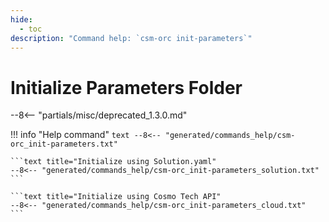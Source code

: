 ```yaml
---
hide:
  - toc
description: "Command help: `csm-orc init-parameters`"
---
```

# Initialize Parameters Folder

--8<-- "partials/misc/deprecated_1.3.0.md"

!!! info "Help command"
    ```text
    --8<-- "generated/commands_help/csm-orc_init-parameters.txt"
    ```

    ```text title="Initialize using Solution.yaml"
    --8<-- "generated/commands_help/csm-orc_init-parameters_solution.txt"
    ```

    ```text title="Initialize using Cosmo Tech API"
    --8<-- "generated/commands_help/csm-orc_init-parameters_cloud.txt"
    ```

